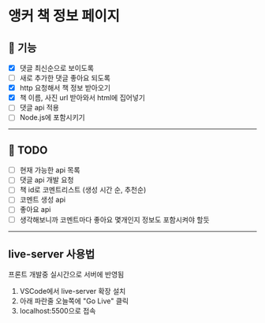 # 앵커 책 정보 페이지

## :memo: 기능

- [x]  댓글 최신순으로 보이도록
- [ ]  새로 추가한 댓글 좋아요 되도록
- [x]  http 요청해서 책 정보 받아오기
- [x]  책 이름, 사진 url 받아와서 html에 집어넣기
- [ ]  댓글 api 적용
- [ ]  Node.js에 포함시키기

---

## :gem: TODO

- [ ]  현재 가능한  api 목록
- [ ]  댓글 api 개발 요청
- [ ]  책 id로 코멘트리스트 (생성 시간 순, 추천순)
- [ ]  코멘트 생성 api
- [ ]  좋아요 api
- [ ]  생각해보니까 코멘트마다 좋아요 몇개인지 정보도 포함시켜야 할듯

---

## live-server 사용법

프론트 개발중 실시간으로 서버에 반영됨

1. VSCode에서 live-server 확장 설치
2. 아래 파란줄 오늘쪽에 "Go Live" 클릭
3. localhost:5500으로 접속
